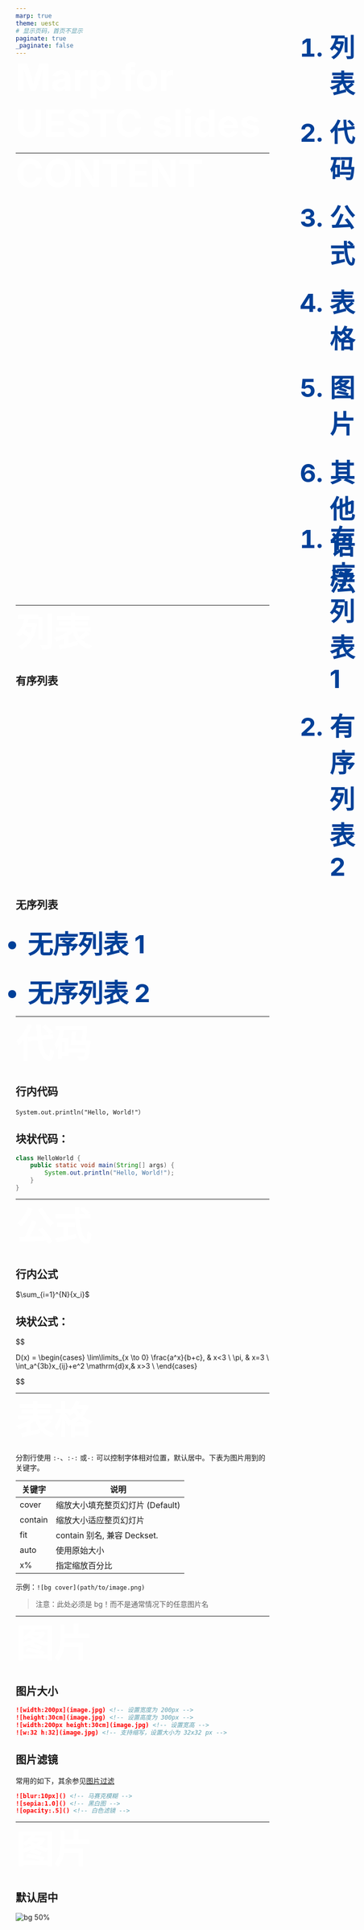 ```yaml
---
marp: true
theme: uestc
# 显示页码，首页不显示
paginate: true
_paginate: false
---
```


<style scoped>
  h1 {
    font-size: 75px;
    color: white;
    margin: 0 !important;
  }
</style>
<!--
_class: lead
_backgroundImage: url("../img/start.png"),url("https://happytsing-figure-bed.oss-cn-hangzhou.aliyuncs.com/uestc_marp/start.png")
_backgroundSize: cover
 -->

# Marp for UESTC slides <!-- 起始页 -->

---

<style scoped>
  h1 {
    font-size: 50px;
    color: white;
    margin-top: 300px !important;
    margin-left: 5px;
  }
  ol {
    margin-top: -360px;
    margin-left: 600px;
  }
  li {
    font-size: 50px;
    font-weight: bold;
    color: #004098;
    margin-top: 25px;
  }
</style>

<!--
_backgroundImage: url("../img/content.png"),url("https://happytsing-figure-bed.oss-cn-hangzhou.aliyuncs.com/uestc_marp/content.png")
_backgroundSize: cover
-->

# CONTENT <!-- 目录 -->

1. 列表
2. 代码
3. 公式
4. 表格
5. 图片
6. 其他语法

---

# 列表

## 有序列表

1. 有序列表 1
2. 有序列表 2

## 无序列表

- 无序列表 1
- 无序列表 2

---

# 代码

## 行内代码

`System.out.println("Hello, World!"）`

## 块状代码：

```java
class HelloWorld {
    public static void main(String[] args) {
        System.out.println("Hello, World!");
    }
}
```

---

# 公式

## 行内公式

$\sum_{i=1}^{N}{x_i}$

## 块状公式：

$$

D(x) = \begin{cases}
\lim\limits_{x \to 0} \frac{a^x}{b+c}, & x<3 \\
\pi, & x=3 \\
\int_a^{3b}x_{ij}+e^2 \mathrm{d}x,& x>3 \\
\end{cases}


$$

---

# 表格

分割行使用 `:-`、`:-:` 或`-:` 可以控制字体相对位置，默认居中。下表为图片用到的关键字。

| 关键字  | 说明                             |
| ------- | -------------------------------- |
| cover   | 缩放大小填充整页幻灯片 (Default) |
| contain | 缩放大小适应整页幻灯片           |
| fit     | contain 别名, 兼容 Deckset.      |
| auto    | 使用原始大小                     |
| x%      | 指定缩放百分比                   |

示例：`![bg cover](path/to/image.png)`

> 注意：此处必须是 bg！而不是通常情况下的任意图片名

---

# 图片

## 图片大小

```markdown
![width:200px](image.jpg) <!-- 设置宽度为 200px -->
![height:30cm](image.jpg) <!-- 设置高度为 300px -->
![width:200px height:30cm](image.jpg) <!-- 设置宽高 -->
![w:32 h:32](image.jpg) <!-- 支持缩写，设置大小为 32x32 px -->
```

## 图片滤镜

常用的如下，其余参见[图片过滤](https://caizhiyuan.gitee.io/categories/skills/20200730-marp.html#图片过滤)

```markdown
![blur:10px]() <!-- 马赛克模糊 -->
![sepia:1.0]() <!-- 黑白图 -->
![opacity:.5]() <!-- 白色滤镜 -->
```

---

# 图片

## 默认居中

![bg 50%](../img/example_pic.jpg)

<br><br><br><br><br><br><br><br><br><br><br>

> 欢迎大家来玩 [Bloons TD 6](https://store.steampowered.com/app/960090/Bloons_TD_6/)

---

# 图片

## 左右分离：以右为例

![bg right:30% w:350px h:auto](../img/example_pic.jpg)

```
![bg right:30% w:350px h:auto](../img/example_pic.jpg)
```

该语法的含义是：

- `right:30%` 右侧 30% 的空间用于显示图片
- `w: 350px h：auto` 图的宽度为 350px，高度默认

> 备注：尽量不要将图片放在左边，这将导致 H1 的位置错误

---

# 图片

## horizontal

存在两种布局格式，默认为横向的 horizontal 布局。

```markdown
![bg right:60% w:350px h:auto](../img/example_pic.jpg)
![bg w:350px h:auto](../img/example_pic.jpg)
```

此时 `right:60%` 意思是两张图片共同占据右侧 60%的空间

![bg right:60% w:350px h:auto](../img/example_pic.jpg)
![bg w:350px h:auto](../img/example_pic.jpg)

---

# 图片

## vertical

通过为**第一张图**添加关键字，修改为纵向的 vertical 布局。

```markdown
![bg vertical right:40% w:400px h:auto](../img/example_pic.jpg)
![bg  w:400px h:auto](../img/example_pic.jpg)
```

![bg vertical right:40% w:400px h:auto](../img/example_pic.jpg)
![bg  w:400px h:auto](../img/example_pic.jpg)

---

# 其他语法

## 链接

[Marpit](https://marpit.marp.app/)

## 字体

**粗体**
_斜体_
~~删除~~
<br> 强制换行

## 引用

> Marpit theme for UESTC, generate fancy PPT based on Markdown conveniently

---

<style scoped>
  h1 {
    font-size: 75px;
    margin-left: 0px !important;
    margin-top: -20px !important;
  }
</style>

<!--
_backgroundImage: url("../img/end.png"),url("https://happytsing-figure-bed.oss-cn-hangzhou.aliyuncs.com/uestc_marp/end.png")
_backgroundSize: cover
_class: lead
-->

# THANKS <!-- 结束页 -->
